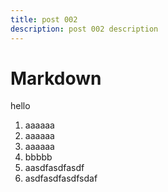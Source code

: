 ```yaml
---
title: post 002
description: post 002 description
---
```


# Markdown

hello

1. aaaaaa
1. aaaaaa
1. aaaaaa
1. bbbbb
1. aasdfasdfasdf
1. asdfasdfasdfsdaf
